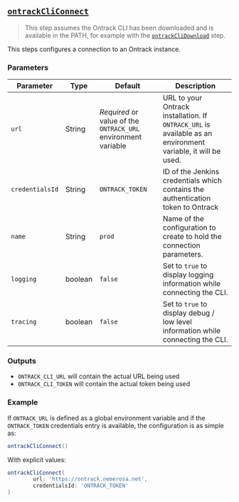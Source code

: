 ## [`ontrackCliConnect`](ontrackCliConnect.groovy)

> This step assumes the Ontrack CLI has been downloaded and is available in the PATH, for example with the [`ontrackCliDownload`](ontrackCliDownload.md) step.

This steps configures a connection to an Ontrack instance.

### Parameters

| Parameter | Type | Default | Description |
|---|---|---|---|
| `url` | String | _Required_ or value of the `ONTRACK_URL` environment variable | URL to your Ontrack installation. If `ONTRACK_URL` is available as an environment variable, it will be used. |
| `credentialsId` | String | `ONTRACK_TOKEN` | ID of the Jenkins credentials which contains the authentication token to Ontrack |
| `name` | String | `prod` | Name of the configuration to create to hold the connection parameters.
| `logging` | boolean | `false` | Set to `true` to display logging information while connecting the CLI. |
| `tracing` | boolean | `false` | Set to `true` to display debug / low level information while connecting the CLI. |

### Outputs

* `ONTRACK_CLI_URL` will contain the actual URL being used
* `ONTRACK_CLI_TOKEN` will contain the actual token being used

### Example

If `ONTRACK_URL` is defined as a global environment variable and if 
the `ONTRACK_TOKEN` credentials entry is available, the configuration is as simple as:

```groovy
ontrackCliConnect()
```

With explicit values:

```groovy
ontrackCliConnect(
        url: 'https://ontrack.nemerosa.net',
        credentialsId: 'ONTRACK_TOKEN'
)
```
